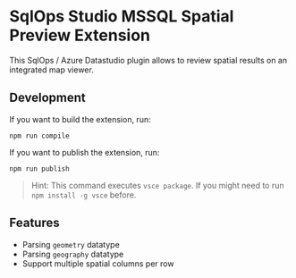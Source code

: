 # SqlOps Studio MSSQL Spatial Preview Extension

This SqlOps / Azure Datastudio plugin allows to review spatial results on an integrated map viewer.

## Development

If you want to build the extension, run:

```
npm run compile
```

If you want to publish the extension, run:

```
npm run publish
```
> Hint: This command executes `vsce package`. If you might need to run `npm install -g vsce` before.

## Features

* Parsing `geometry` datatype
* Parsing `geography` datatype
* Support multiple spatial columns per row

